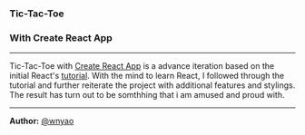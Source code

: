 ### Tic-Tac-Toe

### With Create React App

---

Tic-Tac-Toe with [Create React App](https://github.com/facebook/create-react-app) is a advance iteration based on the initial React's [tutorial](https://reactjs.org/tutorial/tutorial.html). With the mind to learn React, I followed through the tutorial and further reiterate the project with additional features and stylings. The result has turn out to be somthhing that i am amused and proud with.

---

**Author:** [@wnyao](https://github.com/wnyao)
